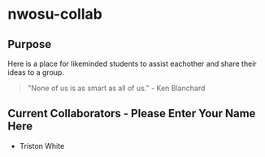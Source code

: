 # nwosu-collab

## Purpose
Here is a place for likeminded students to assist eachother and share their ideas to a group. 
> "None of us is as smart as all of us." - Ken Blanchard 


## Current Collaborators - Please Enter Your Name Here
- Triston White






